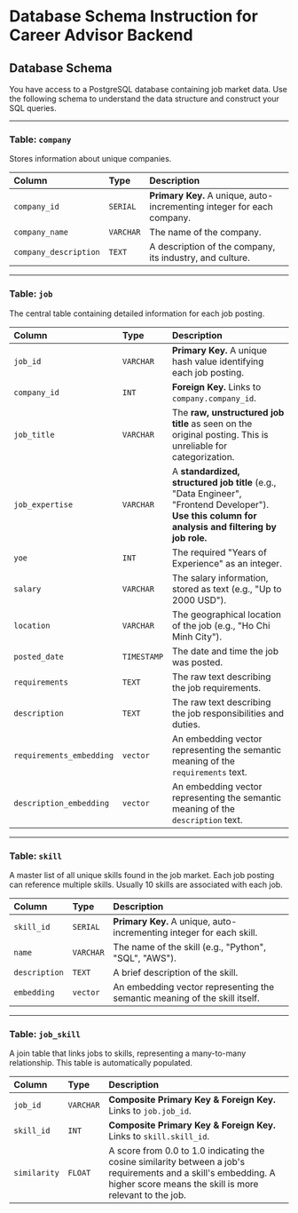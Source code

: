 # Database Schema Instruction for Career Advisor Backend

## Database Schema

You have access to a PostgreSQL database containing job market data. Use the following schema to understand the data structure and construct your SQL queries.

---

### **Table: `company`**
Stores information about unique companies.

| Column | Type | Description |
| :--- | :--- | :--- |
| `company_id` | `SERIAL` | **Primary Key.** A unique, auto-incrementing integer for each company. |
| `company_name` | `VARCHAR` | The name of the company. |
| `company_description`| `TEXT` | A description of the company, its industry, and culture. |

---

### **Table: `job`**
The central table containing detailed information for each job posting.

| Column | Type | Description |
| :--- | :--- | :--- |
| `job_id` | `VARCHAR` | **Primary Key.** A unique hash value identifying each job posting. |
| `company_id`| `INT` | **Foreign Key.** Links to `company.company_id`. |
| `job_title` | `VARCHAR` | The **raw, unstructured job title** as seen on the original posting. This is unreliable for categorization. |
| `job_expertise` | `VARCHAR` | A **standardized, structured job title** (e.g., "Data Engineer", "Frontend Developer"). **Use this column for analysis and filtering by job role.** |
| `yoe` | `INT` | The required "Years of Experience" as an integer. |
| `salary` | `VARCHAR` | The salary information, stored as text (e.g., "Up to 2000 USD"). |
| `location` | `VARCHAR` | The geographical location of the job (e.g., "Ho Chi Minh City"). |
| `posted_date` | `TIMESTAMP` | The date and time the job was posted. |
| `requirements`| `TEXT` | The raw text describing the job requirements. |
| `description` | `TEXT` | The raw text describing the job responsibilities and duties. |
| `requirements_embedding`| `vector` | An embedding vector representing the semantic meaning of the `requirements` text. |
| `description_embedding`| `vector` | An embedding vector representing the semantic meaning of the `description` text. |

---

### **Table: `skill`**
A master list of all unique skills found in the job market. Each job posting can reference multiple skills. Usually 10 skills are associated with each job.

| Column | Type | Description |
| :--- | :--- | :--- |
| `skill_id` | `SERIAL` | **Primary Key.** A unique, auto-incrementing integer for each skill. |
| `name` | `VARCHAR` | The name of the skill (e.g., "Python", "SQL", "AWS"). |
| `description`| `TEXT` | A brief description of the skill. |
| `embedding` | `vector` | An embedding vector representing the semantic meaning of the skill itself. |

---

### **Table: `job_skill`**
A join table that links jobs to skills, representing a many-to-many relationship. This table is automatically populated.

| Column | Type | Description |
| :--- | :--- | :--- |
| `job_id` | `VARCHAR` | **Composite Primary Key & Foreign Key.** Links to `job.job_id`. |
| `skill_id` | `INT` | **Composite Primary Key & Foreign Key.** Links to `skill.skill_id`. |
| `similarity` | `FLOAT` | A score from 0.0 to 1.0 indicating the cosine similarity between a job's requirements and a skill's embedding. A higher score means the skill is more relevant to the job. |
